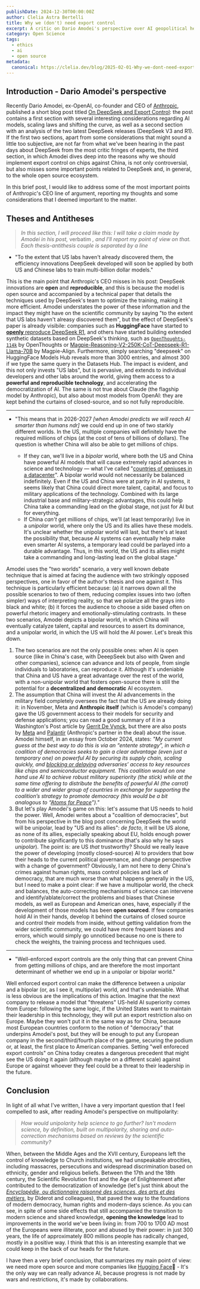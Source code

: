 ```yaml
---
publishDate: 2024-12-30T00:00:00Z
author: Clelia Astra Bertelli
title: Why we (don't) need export control
excerpt: A critic on Dario Amodei's perspective over AI geopolitical hegemony in the coming years
category: Open Science
tags:
  - ethics
  - ai
  - open source
metadata:
  canonical: https://clelia.dev/blog/2025-02-01-Why-we-dont-need-export-control
---
```


## Introduction - Dario Amodei's perspective 

Recently Dario Amodei, ex-OpenAI, co-founder and CEO of [Anthropic](https://www.anthropic.com), published a short blog post titled [On DeepSeek and Export Control](https://darioamodei.com/on-deepseek-and-export-controls): the post contains a first section with several interesting considerations regarding AI models, scaling laws and shifting the curve, as well as a second section with an analysis of the two latest DeepSeek releases (DeepSeek V3 and R1). If the first two sections, apart from some considerations that might sound a little too subjective, are not far from what we've been hearing in the past days about DeepSeek from the most critic fringes of experts, the third section, in which Amodei dives deep into the reasons why we should implement export control on chips against China, is not only controversial, but also misses some important points related to DeepSeek and, in general, to the whole open source ecosystem.

In this brief post, I would like to address some of the most important points of Anthropic's CEO line of argument, reporting my thoughts and some considerations that I deemed important to the matter.

## Theses and Antitheses

> _In this section, I will proceed like this: I will take a claim made by Amodei in his post,_ verbatim _, and I'll report my point of view on that. Each thesis-antithesis couple is separated by a line_

-  "To the extent that US labs haven't already discovered them, the efficiency innovations DeepSeek developed will soon be applied by both US and Chinese labs to train multi-billion dollar models."

This is the main point that Anthropic's CEO misses in his post: DeepSeek innovations are **open** and **reproducible**, and this is because the model is open source and accompanied by a technical paper that details the techniques used by DeepSeek's team to optimize the training, making it more efficient. Amodei understates the power of these information and the impact they might have on the scientific community by saying "to the extent that US labs haven't alreasy discovered them", but the effect of DeepSeek's paper is already visibile: companies such as **HuggingFace** have started to [**openly** reproduce DeepSeek R1](https://github.com/huggingface/open-r1), and others have started building extended synthetic datasets based on DeepSeek's thinking, such as [`OpenThoughts-114k`](https://huggingface.co/datasets/open-thoughts/OpenThoughts-114k) by OpenThoughts or [Magpie-Reasoning-V2-250K-CoT-Deepseek-R1-Llama-70B](https://huggingface.co/datasets/Magpie-Align/Magpie-Reasoning-V2-250K-CoT-Deepseek-R1-Llama-70B) by Magpie-Align. Furthermore, simply searching "deepseek" on HuggingFace Models Hub reveals more than 3000 entries, and almost 300 if we type the same query in the  Datasets Hub. The impact is evident, and this not only invests "US labs", but is pervasive, and extends to individual developers and other labs around the world, giving them access to a **powerful and reproducible technology**, and accelerating the democratization of AI. The same is not true about Claude (the flagship model by Anthropic), but also about most models from OpenAI: they are kept behind the curtains of closed-source, and so not fully reproducible. 

---

- "This means that in 2026-2027 *[when Amodei predicts we will reach AI smarter than humans ndr]* we could end up in one of two starkly different worlds. In the US, multiple companies will definitely have the required millions of chips (at the cost of tens of billions of dollars). The question is whether China will also be able to get millions of chips.
    
    - If they can, we'll live in a _bipolar_ world, where both the US and China have powerful AI models that will cause extremely rapid advances in science and technology — what I've called "[countries of geniuses in a datacenter](https://darioamodei.com/machines-of-loving-grace)". A bipolar world would not necessarily be balanced indefinitely. Even if the US and China were at parity in AI systems, it seems likely that China could direct more talent, capital, and focus to military applications of the technology. Combined with its large industrial base and military-strategic advantages, this could help China take a commanding lead on the global stage, not just for AI but for everything.
    - If China _can't_ get millions of chips, we'll (at least temporarily) live in a _unipolar_ world, where only the US and its allies have these models. It's unclear whether the unipolar world will last, but there's at least the possibility that, because AI systems can eventually help make even smarter AI systems, a temporary lead could be parlayed into a durable advantage. Thus, in this world, the US and its allies might take a commanding and long-lasting lead on the global stage."

Amodei uses the "two worlds" scenario, a very well known debate technique that is aimed at facing the audience with two strikingly opposed perspectives, one in favor of the author's thesis and one against it. This technique is particularly efficient because: (a) it narrows down all the possible scenarios to two of them, reducing complex issues into two (often simpler) ways of interpreting reality, so that we polarize all the grays into black and white; (b) it forces the audience to choose a side based often on powerful rhetoric imagery and emotionally-stimulating contrasts. In these two scenarios, Amodei depicts a bipolar world, in which China will eventually catalyze talent, capital and resources to assert its dominance, and a unipolar world, in which the US will hold the AI power. Let's break this down.

1. The two scenarios are not the only possible ones: when AI is open source (like in China's case, with DeeepSeek but also with Qwen and other companies), science can advance and lots of people, from single individuals to laboratories, can reproduce it. Although it's undeniable that China and US have a great advantage over the rest of the world, with a non-unipolar world that fosters open-source there is still the potential for a **decentralized and democratic** AI ecosystem. 
2. The assumption that China will invest the AI advancements in the military field completely oversees the fact that the US are already doing it: in November, Meta and **Anthropic itself**  (which is Amodei's company) gave the US government access to their models for security and defense applications; you can read a good summary of it in a Washington's Post article by [Gerrit De Vynck](https://www.washingtonpost.com/technology/2024/11/08/anthropic-meta-pentagon-military-openai/), but there are also posts by [Meta](https://about.fb.com/news/2024/11/open-source-ai-america-global-security/) and [Palantir](https://investors.palantir.com/news-details/2024/Anthropic-and-Palantir-Partner-to-Bring-Claude-AI-Models-to-AWS-for-U.S.-Government-Intelligence-and-Defense-Operations/) (Anthropic's partner in the deal) about the issue. Amodei himself, in an essay from October 2024, states: _"My current guess at the best way to do this is via an “entente strategy”, in which a coalition of democracies seeks to gain a clear advantage (even just a temporary one) on powerful AI by securing its supply chain, scaling quickly, and [blocking or delaying](https://www.csis.org/analysis/updated-october-7-semiconductor-export-controls) adversaries’ access to key resources like chips and semiconductor equipment. This coalition would on one hand use AI to achieve robust military superiority (the stick) while at the same time offering to distribute the benefits of powerful AI (the carrot) to a wider and wider group of countries in exchange for supporting the coalition’s strategy to promote democracy (this would be a bit analogous to “[Atoms for Peace](https://en.wikipedia.org/wiki/Atoms_for_Peace)”)."_  
3. But let's play Amodei's game on this: let's assume that US needs to hold the power. Well, Amodei writes about a "coalition of democracies", but from his perspective in the blog post concerning DeepSeek the world will be unipolar, lead by "US and its allies": *de facto*, it will be US alone, as none of its allies, especially speaking about EU, holds enough power to contribute significantly to this dominance (that's also why he says *unipolar*). The point is: are US *that* trustworthy? Should we really leave the power of developing (mostly closed-source) AI to providers that bow their heads to the current political governance, and change perspective with a change of government? Obviously, I am not here to deny China's crimes against human rights, mass control policies and lack of democracy, that are much worse than what happens generally in the US, but I need to make a point clear: if we have a multipolar world, the check and balances, the auto-correcting mechanisms of science can intervene and identify/ablate/correct the problems and biases that Chinese models, as well as European and American ones, have, especially if the development of those models has been **open sourced**. If few companies hold AI in their hands, develop it behind the curtains of closed source and control their models from inside, without getting validation from the wider scientific community, we could have more frequent biases and errors, which would simply go unnoticed because no one is there to check the weights, the training process and techniques used.

---

- "Well-enforced export controls are the only thing that can prevent China from getting millions of chips, and are therefore the most important determinant of whether we end up in a unipolar or bipolar world."

Well enforced export control can make the difference between a unipolar and a bipolar (or, as I see it, multipolar) world, and that's undeniable. What is less obvious are the implications of this action. Imagine that the next company to release a model that "threatens" US-held AI superiority comes from Europe: following the same logic, if the United States want to maintain their leadership in this technology, they will put an export restriction also on Europe. Maybe they won't put it in the same way as for China, because most European countries conform to the notion of "democracy" that underpins Amodei's post, but they will be enough to put any European company in the second/third/fourth place of the game, securing the podium or, at least, the first place to American companies. Setting "well enforeced export controls" on China today creates a dangerous precedent that might see the US doing it again (although maybe on a different scale) against Europe or against whoever they feel could be a threat to their leadership in the future.

## Conclusion

In light of all what I've written, I have a very important question that I feel compelled to ask, after reading Amodei's perspective on multipolarity:

> *How would unipolarity help science to go further? Isn't modern science, by definition, built on multipolarity, sharing and auto-correction mechanisms based on reviews by the scientific community?*

When, between the Middle Ages and the XVII century, Europeans left the control of knowledge to Church institutions, we had unspeakable atrocities, including massacres, persecutions and widespread discrimination based on ethnicity, gender and religious beliefs. Between the 17th and the 18th century, the Scientific Revolution first and the Age of Enlightenment after contributed to the democratization of knowledge (let's just think about the [_Encyclopédie, ou dictionnaire raisonné des sciences, des arts et des métiers_,](https://en.wikipedia.org/wiki/Encyclop%C3%A9die) by Diderot and colleagues), that paved the way to the foundations of modern democracy, human rights and modern-days science. As you can see, in spite of some side effects that still accompanied the transition to modern science and shared knowledge, **opening the knowledge** lead to improvements in the world we've been living in: from 700 to 1700 AD most of the Europeans were illiterate, poor and abused by their power: in just 300 years, the life of approximately 800 millions people has radically changed, mostly in a positive way. I think that this is an interesting example that we could keep in the back of our heads for the future. 

I have then a very brief conclusion, that summarizes my main point of view: we need more open source and more companies like [Hugging Face](https://huggingface.co/)🤗 - It's the only way we can really advance AI, because progress is not made by wars and restrictions, it's made by collaborations.